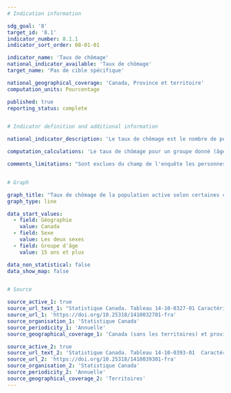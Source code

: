 ```yaml
---
# Indication information

sdg_goal: '8'
target_id: '8.1'
indicator_number: 8.1.1
indicator_sort_order: 08-01-01

indicator_name: 'Taux de chômage'
national_indicator_available: 'Taux de chômage'
target_name: 'Pas de cible spécifique'

national_geographical_coverage: 'Canada, Province et territoire' 
computation_units: Pourcentage

published: true
reporting_status: complete


# Indicator definition and additional information

national_indicator_description: 'Le taux de chômage est le nombre de personnes en chômage exprimé en pourcentage de la population active.'

computation_calculations: 'Le taux de chômage pour un groupe donné (âge, sexe, état matrimonial, etc.) correspond au nombre de chômeurs dans ce groupe exprimé en pourcentage de la population active de ce groupe. Les estimations sont exprimées en pourcentage et arrondies au dixième près.'

comments_limitations: "Sont exclues du champ de l'enquête les personnes qui vivent dans les réserves et dans d'autres peuplements autochtones des provinces, les membres à temps plein des Forces armées canadiennes, les pensionnaires d'établissements institutionnels et les ménages situés dans des régions extrêmement éloignées où la densité de population est très faible."


# Graph

graph_title: "Taux de chômage de la population active selon certaines caractéristiques, données annuelles"
graph_type: line

data_start_values:
  - field: Géographie
    value: Canada
  - field: Sexe
    value: Les deux sexes
  - field: Groupe d'âge
    value: 15 ans et plus

data_non_statistical: false
data_show_map: false


# Source

source_active_1: true
source_url_text_1: "Statistique Canada. Tableau 14-10-0327-01 Caractéristiques de la population active selon le sexe et le groupe d'âge détaillé, données annuelles"
source_url_1: 'https://doi.org/10.25318/1410032701-fra'
source_organisation_1: 'Statistique Canada'
source_periodicity_1: 'Annuelle'
source_geographical_coverage_1: 'Canada (sans les territoires) et provinces'

source_active_2: true
source_url_text_2: 'Statistique Canada. Tableau 14-10-0393-01  Caractéristiques de la population active, données annuelles'
source_url_2: 'https://doi.org/10.25318/1410039301-fra'
source_organisation_2: 'Statistique Canada'
source_periodicity_2: 'Annuelle'
source_geographical_coverage_2: 'Territoires'
---
```

